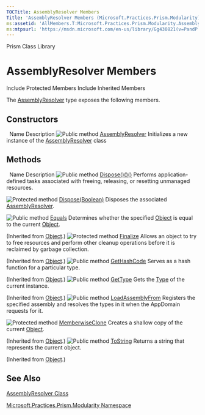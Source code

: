 ```yaml
---
TOCTitle: AssemblyResolver Members
Title: 'AssemblyResolver Members (Microsoft.Practices.Prism.Modularity)'
ms:assetid: 'AllMembers.T:Microsoft.Practices.Prism.Modularity.AssemblyResolver'
ms:mtpsurl: 'https://msdn.microsoft.com/en-us/library/Gg430821(v=PandP.50)'
---
```


Prism Class Library

AssemblyResolver Members
========================

Include Protected Members
Include Inherited Members

The [AssemblyResolver](https://msdn.microsoft.com/t:microsoft.practices.prism.modularity.assemblyresolver) type exposes the following members.

Constructors
------------

<span id="constructorTableToggle"></span>
 
Name
Description
![](https://msdn.microsoft.com/en-us/Gg430821.pubmethod(en-us,PandP.50).gif "Public method")
[AssemblyResolver](https://msdn.microsoft.com/m:microsoft.practices.prism.modularity.assemblyresolver.)
Initializes a new instance of the [AssemblyResolver](https://msdn.microsoft.com/t:microsoft.practices.prism.modularity.assemblyresolver) class

Methods
-------

<span id="methodTableToggle"></span>
 
Name
Description
![](https://msdn.microsoft.com/en-us/Gg430821.pubmethod(en-us,PandP.50).gif "Public method")
[Dispose()()()](https://msdn.microsoft.com/m:microsoft.practices.prism.modularity.assemblyresolver.dispose)
Performs application-defined tasks associated with freeing, releasing, or resetting unmanaged resources.

![](https://msdn.microsoft.com/en-us/Gg430821.protmethod(en-us,PandP.50).gif "Protected method")
[Dispose(Boolean)](https://msdn.microsoft.com/m:microsoft.practices.prism.modularity.assemblyresolver.dispose(system.boolean))
Disposes the associated [AssemblyResolver](https://msdn.microsoft.com/t:microsoft.practices.prism.modularity.assemblyresolver).

![](https://msdn.microsoft.com/en-us/Gg430821.pubmethod(en-us,PandP.50).gif "Public method")
[Equals](http://msdn2.microsoft.com/en-us/library/bsc2ak47)
Determines whether the specified [Object](http://msdn2.microsoft.com/en-us/library/e5kfa45b) is equal to the current [Object](http://msdn2.microsoft.com/en-us/library/e5kfa45b).

(Inherited from [Object](http://msdn2.microsoft.com/en-us/library/e5kfa45b).)
![](https://msdn.microsoft.com/en-us/Gg430821.protmethod(en-us,PandP.50).gif "Protected method")
[Finalize](http://msdn2.microsoft.com/en-us/library/4k87zsw7)
Allows an object to try to free resources and perform other cleanup operations before it is reclaimed by garbage collection.

(Inherited from [Object](http://msdn2.microsoft.com/en-us/library/e5kfa45b).)
![](https://msdn.microsoft.com/en-us/Gg430821.pubmethod(en-us,PandP.50).gif "Public method")
[GetHashCode](http://msdn2.microsoft.com/en-us/library/zdee4b3y)
Serves as a hash function for a particular type.

(Inherited from [Object](http://msdn2.microsoft.com/en-us/library/e5kfa45b).)
![](https://msdn.microsoft.com/en-us/Gg430821.pubmethod(en-us,PandP.50).gif "Public method")
[GetType](http://msdn2.microsoft.com/en-us/library/dfwy45w9)
Gets the [Type](http://msdn2.microsoft.com/en-us/library/42892f65) of the current instance.

(Inherited from [Object](http://msdn2.microsoft.com/en-us/library/e5kfa45b).)
![](https://msdn.microsoft.com/en-us/Gg430821.pubmethod(en-us,PandP.50).gif "Public method")
[LoadAssemblyFrom](https://msdn.microsoft.com/m:microsoft.practices.prism.modularity.assemblyresolver.loadassemblyfrom(system.string))
Registers the specified assembly and resolves the types in it when the AppDomain requests for it.

![](https://msdn.microsoft.com/en-us/Gg430821.protmethod(en-us,PandP.50).gif "Protected method")
[MemberwiseClone](http://msdn2.microsoft.com/en-us/library/57ctke0a)
Creates a shallow copy of the current [Object](http://msdn2.microsoft.com/en-us/library/e5kfa45b).

(Inherited from [Object](http://msdn2.microsoft.com/en-us/library/e5kfa45b).)
![](https://msdn.microsoft.com/en-us/Gg430821.pubmethod(en-us,PandP.50).gif "Public method")
[ToString](http://msdn2.microsoft.com/en-us/library/7bxwbwt2)
Returns a string that represents the current object.

(Inherited from [Object](http://msdn2.microsoft.com/en-us/library/e5kfa45b).)

See Also
--------

<span id="seeAlsoToggle"></span>
[AssemblyResolver Class](https://msdn.microsoft.com/t:microsoft.practices.prism.modularity.assemblyresolver)

[Microsoft.Practices.Prism.Modularity Namespace](https://msdn.microsoft.com/n:microsoft.practices.prism.modularity)
